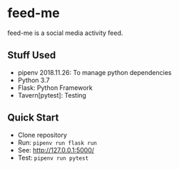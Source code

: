 # feed-me
feed-me is a social media activity feed.

## Stuff Used
- pipenv 2018.11.26: To manage python dependencies
- Python 3.7
- Flask: Python Framework
- Tavern[pytest]: Testing 

## Quick Start
- Clone repository
- Run: ```pipenv run flask run```
- See: http://127.0.0.1:5000/
- Test: ```pipenv run pytest```